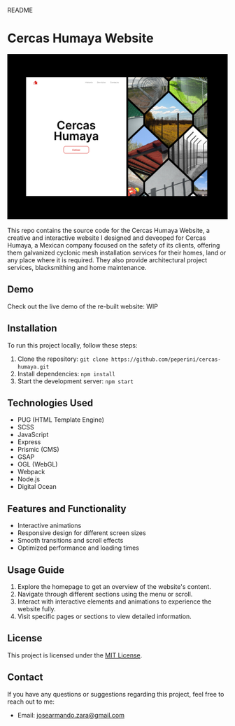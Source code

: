 README
# Cercas Humaya Website

[![Website Preview](preview.png)](https://your-website-url.com)

This repo contains the source code for the Cercas Humaya Website, a creative and interactive website I designed and deveoped for Cercas Humaya, a Mexican company focused on the safety of its clients, offering them galvanized cyclonic mesh installation services for their homes, land or any place where it is required. They also provide architectural project services, blacksmithing and home maintenance.

## Demo

Check out the live demo of the re-built website: WIP<!-- [Demo Link](https://your-website-url.com) -->

## Installation

To run this project locally, follow these steps:

1. Clone the repository: `git clone https://github.com/peperini/cercas-humaya.git`
2. Install dependencies: `npm install`
3. Start the development server: `npm start`

## Technologies Used

- PUG (HTML Template Engine)
- SCSS
- JavaScript
- Express
- Prismic (CMS)
- GSAP
- OGL (WebGL)
- Webpack
- Node.js
- Digital Ocean

## Features and Functionality

- Interactive animations
- Responsive design for different screen sizes
- Smooth transitions and scroll effects
- Optimized performance and loading times

## Usage Guide

1. Explore the homepage to get an overview of the website's content.
2. Navigate through different sections using the menu or scroll.
3. Interact with interactive elements and animations to experience the website fully.
4. Visit specific pages or sections to view detailed information.

## License

This project is licensed under the [MIT License](LICENSE.md).

## Contact

If you have any questions or suggestions regarding this project, feel free to reach out to me:

- Email: josearmando.zara@gmail.com
